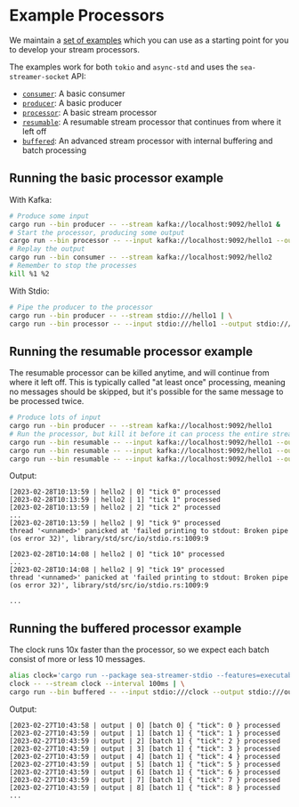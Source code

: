 # Example Processors

We maintain a [set of examples](https://github.com/SeaQL/sea-streamer/tree/main/examples) which you can use as a starting point for you to develop your stream processors.

The examples work for both `tokio` and `async-std` and uses the `sea-streamer-socket` API:

+ [`consumer`](https://github.com/SeaQL/sea-streamer/blob/main/examples/src/bin/consumer.rs): A basic consumer
+ [`producer`](https://github.com/SeaQL/sea-streamer/blob/main/examples/src/bin/producer.rs): A basic producer
+ [`processor`](https://github.com/SeaQL/sea-streamer/blob/main/examples/src/bin/processor.rs): A basic stream processor
+ [`resumable`](https://github.com/SeaQL/sea-streamer/blob/main/examples/src/bin/resumable.rs): A resumable stream processor that continues from where it left off
+ [`buffered`](https://github.com/SeaQL/sea-streamer/blob/main/examples/src/bin/buffered.rs): An advanced stream processor with internal buffering and batch processing

## Running the basic processor example

With Kafka:

```bash
# Produce some input
cargo run --bin producer -- --stream kafka://localhost:9092/hello1 &
# Start the processor, producing some output
cargo run --bin processor -- --input kafka://localhost:9092/hello1 --output kafka://localhost:9092/hello2 &
# Replay the output
cargo run --bin consumer -- --stream kafka://localhost:9092/hello2
# Remember to stop the processes
kill %1 %2
```

With Stdio:

```bash
# Pipe the producer to the processor
cargo run --bin producer -- --stream stdio:///hello1 | \
cargo run --bin processor -- --input stdio:///hello1 --output stdio:///hello2
```

## Running the resumable processor example

The resumable processor can be killed anytime, and will continue from where it left off.
This is typically called "at least once" processing, meaning no messages should be skipped,
but it's possible for the same message to be processed twice.

```bash
# Produce lots of input
cargo run --bin producer -- --stream kafka://localhost:9092/hello1
# Run the processor, but kill it before it can process the entire stream
cargo run --bin resumable -- --input kafka://localhost:9092/hello1 --output stdio:///hello2 | head -n 10
cargo run --bin resumable -- --input kafka://localhost:9092/hello1 --output stdio:///hello2 | head -n 10
cargo run --bin resumable -- --input kafka://localhost:9092/hello1 --output stdio:///hello2 | head -n 10
```

Output:

```log
[2023-02-28T10:13:59 | hello2 | 0] "tick 0" processed
[2023-02-28T10:13:59 | hello2 | 1] "tick 1" processed
[2023-02-28T10:13:59 | hello2 | 2] "tick 2" processed
...
[2023-02-28T10:13:59 | hello2 | 9] "tick 9" processed
thread '<unnamed>' panicked at 'failed printing to stdout: Broken pipe (os error 32)', library/std/src/io/stdio.rs:1009:9

[2023-02-28T10:14:08 | hello2 | 0] "tick 10" processed
...
[2023-02-28T10:14:08 | hello2 | 9] "tick 19" processed
thread '<unnamed>' panicked at 'failed printing to stdout: Broken pipe (os error 32)', library/std/src/io/stdio.rs:1009:9

...
```

## Running the buffered processor example

The clock runs 10x faster than the processor, so we expect each batch consist of more or less 10 messages.

```bash
alias clock='cargo run --package sea-streamer-stdio --features=executables --bin clock'
clock -- --stream clock --interval 100ms | \
cargo run --bin buffered -- --input stdio:///clock --output stdio:///output
```

Output:

```log
[2023-02-27T10:43:58 | output | 0] [batch 0] { "tick": 0 } processed
[2023-02-27T10:43:59 | output | 1] [batch 1] { "tick": 1 } processed
[2023-02-27T10:43:59 | output | 2] [batch 1] { "tick": 2 } processed
[2023-02-27T10:43:59 | output | 3] [batch 1] { "tick": 3 } processed
[2023-02-27T10:43:59 | output | 4] [batch 1] { "tick": 4 } processed
[2023-02-27T10:43:59 | output | 5] [batch 1] { "tick": 5 } processed
[2023-02-27T10:43:59 | output | 6] [batch 1] { "tick": 6 } processed
[2023-02-27T10:43:59 | output | 7] [batch 1] { "tick": 7 } processed
[2023-02-27T10:43:59 | output | 8] [batch 1] { "tick": 8 } processed
...
```
